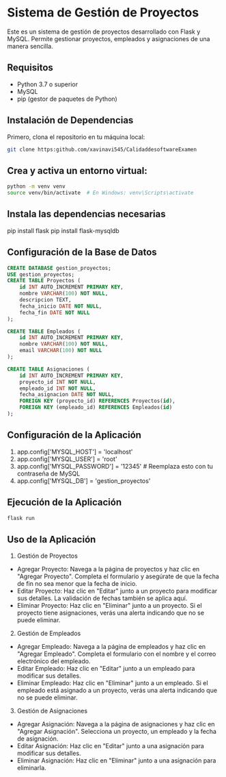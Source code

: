 # Sistema de Gestión de Proyectos

Este es un sistema de gestión de proyectos desarrollado con Flask y MySQL. Permite gestionar proyectos, empleados y asignaciones de una manera sencilla.

## Requisitos

- Python 3.7 o superior
- MySQL
- pip (gestor de paquetes de Python)

## Instalación de Dependencias

Primero, clona el repositorio en tu máquina local:

```bash
git clone https:github.com/xavinavi545/CalidaddesoftwareExamen
```

## Crea y activa un entorno virtual:
```bash
python -m venv venv
source venv/bin/activate  # En Windows: venv\Scripts\activate
```
## Instala las dependencias necesarias
pip install flask 
pip install flask-mysqldb

## Configuración de la Base de Datos 
```sql
CREATE DATABASE gestion_proyectos;
USE gestion_proyectos;
CREATE TABLE Proyectos (
    id INT AUTO_INCREMENT PRIMARY KEY,
    nombre VARCHAR(100) NOT NULL,
    descripcion TEXT,
    fecha_inicio DATE NOT NULL,
    fecha_fin DATE NOT NULL
);

CREATE TABLE Empleados (
    id INT AUTO_INCREMENT PRIMARY KEY,
    nombre VARCHAR(100) NOT NULL,
    email VARCHAR(100) NOT NULL
);

CREATE TABLE Asignaciones (
    id INT AUTO_INCREMENT PRIMARY KEY,
    proyecto_id INT NOT NULL,
    empleado_id INT NOT NULL,
    fecha_asignacion DATE NOT NULL,
    FOREIGN KEY (proyecto_id) REFERENCES Proyectos(id),
    FOREIGN KEY (empleado_id) REFERENCES Empleados(id)
);

```
## Configuración de la Aplicación
1. app.config['MYSQL_HOST'] = 'localhost'
2. app.config['MYSQL_USER'] = 'root'
3. app.config['MYSQL_PASSWORD'] = '12345'  # Reemplaza esto con tu contraseña de MySQL
4. app.config['MYSQL_DB'] = 'gestion_proyectos'

## Ejecución de la Aplicación
```bash
flask run
```
## Uso de la Aplicación
1. Gestión de Proyectos
* Agregar Proyecto: Navega a la página de proyectos y haz clic en "Agregar Proyecto". Completa el formulario y asegúrate de que la fecha de fin no sea menor que la fecha de inicio.
* Editar Proyecto: Haz clic en "Editar" junto a un proyecto para modificar sus detalles. La validación de fechas también se aplica aquí.
* Eliminar Proyecto: Haz clic en "Eliminar" junto a un proyecto. Si el proyecto tiene asignaciones, verás una alerta indicando que no se puede eliminar.
2. Gestión de Empleados
* Agregar Empleado: Navega a la página de empleados y haz clic en "Agregar Empleado". Completa el formulario con el nombre y el correo electrónico del empleado.
* Editar Empleado: Haz clic en "Editar" junto a un empleado para modificar sus detalles.
* Eliminar Empleado: Haz clic en "Eliminar" junto a un empleado. Si el empleado está asignado a un proyecto, verás una alerta indicando que no se puede eliminar.
3. Gestión de Asignaciones
* Agregar Asignación: Navega a la página de asignaciones y haz clic en "Agregar Asignación". Selecciona un proyecto, un empleado y la fecha de asignación.
* Editar Asignación: Haz clic en "Editar" junto a una asignación para modificar sus detalles.
* Eliminar Asignación: Haz clic en "Eliminar" junto a una asignación para eliminarla.
